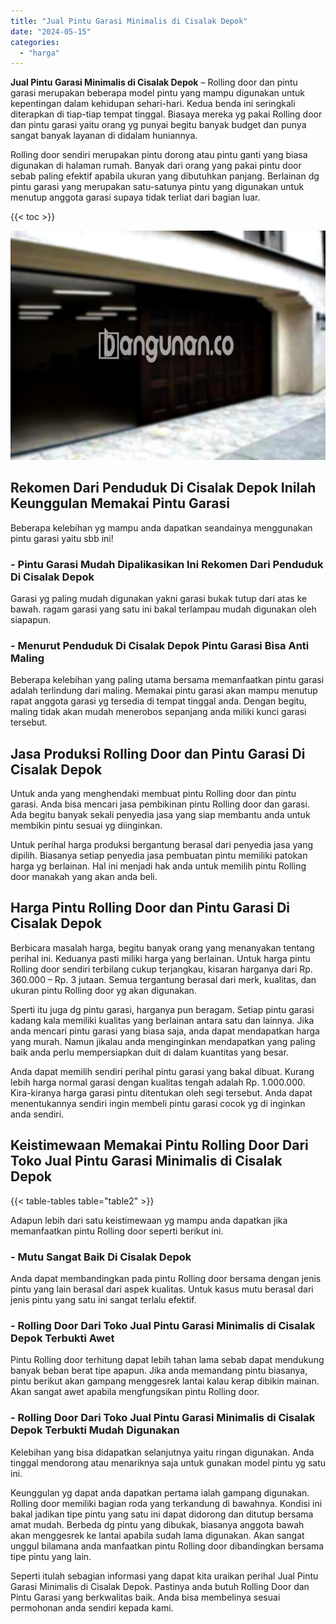 ```yaml
---
title: "Jual Pintu Garasi Minimalis di Cisalak Depok"
date: "2024-05-15"
categories: 
  - "harga"
---
```


**Jual Pintu Garasi Minimalis di Cisalak Depok** – Rolling door dan pintu garasi merupakan beberapa model pintu yang mampu digunakan untuk kepentingan dalam kehidupan sehari-hari. Kedua benda ini seringkali diterapkan di tiap-tiap tempat tinggal. Biasaya mereka yg pakai Rolling door dan pintu garasi yaitu orang yg punyai begitu banyak budget dan punya sangat banyak layanan di didalam huniannya.

Rolling door sendiri merupakan pintu dorong atau pintu ganti yang biasa digunakan di halaman rumah. Banyak dari orang yang pakai pintu door sebab paling efektif apabila ukuran yang dibutuhkan panjang. Berlainan dg pintu garasi yang merupakan satu-satunya pintu yang digunakan untuk menutup anggota garasi supaya tidak terliat dari bagian luar.

{{< toc >}}

![Jual Pintu Garasi Minimalis di Cisalak Depok](/images/pintu-garasi-26.png)

## Rekomen Dari Penduduk Di Cisalak Depok Inilah Keunggulan Memakai Pintu Garasi

Beberapa kelebihan yg mampu anda dapatkan seandainya menggunakan pintu garasi yaitu sbb ini!

### \- Pintu Garasi Mudah Dipalikasikan Ini Rekomen Dari Penduduk Di Cisalak Depok

Garasi yg paling mudah digunakan yakni garasi bukak tutup dari atas ke bawah. ragam garasi yang satu ini bakal terlampau mudah digunakan oleh siapapun.

### \- Menurut Penduduk Di Cisalak Depok Pintu Garasi Bisa Anti Maling

Beberapa kelebihan yang paling utama bersama memanfaatkan pintu garasi adalah terlindung dari maling. Memakai pintu garasi akan mampu menutup rapat anggota garasi yg tersedia di tempat tinggal anda. Dengan begitu, maling tidak akan mudah menerobos sepanjang anda miliki kunci garasi tersebut.

## Jasa Produksi Rolling Door dan Pintu Garasi Di Cisalak Depok

Untuk anda yang menghendaki membuat pintu Rolling door dan pintu garasi. Anda bisa mencari jasa pembikinan pintu Rolling door dan garasi. Ada begitu banyak sekali penyedia jasa yang siap membantu anda untuk membikin pintu sesuai yg diinginkan.

Untuk perihal harga produksi bergantung berasal dari penyedia jasa yang dipilih. Biasanya setiap penyedia jasa pembuatan pintu memiliki patokan harga yg berlainan. Hal ini menjadi hak anda untuk memilih pintu Rolling door manakah yang akan anda beli.

## Harga Pintu Rolling Door dan Pintu Garasi Di Cisalak Depok

Berbicara masalah harga, begitu banyak orang yang menanyakan tentang perihal ini. Keduanya pasti miliki harga yang berlainan. Untuk harga pintu Rolling door sendiri terbilang cukup terjangkau, kisaran harganya dari Rp. 360.000 – Rp. 3 jutaan. Semua tergantung berasal dari merk, kualitas, dan ukuran pintu Rolling door yg akan digunakan.

Sperti itu juga dg pintu garasi, harganya pun beragam. Setiap pintu garasi kadang kala memiliki kualitas yang berlainan antara satu dan lainnya. Jika anda mencari pintu garasi yang biasa saja, anda dapat mendapatkan harga yang murah. Namun jikalau anda menginginkan mendapatkan yang paling baik anda perlu mempersiapkan duit di dalam kuantitas yang besar.

Anda dapat memilih sendiri perihal pintu garasi yang bakal dibuat. Kurang lebih harga normal garasi dengan kualitas tengah adalah Rp. 1.000.000. Kira-kiranya harga garasi pintu ditentukan oleh segi tersebut. Anda dapat menentukannya sendiri ingin membeli pintu garasi cocok yg di inginkan anda sendiri.

## Keistimewaan Memakai Pintu Rolling Door Dari Toko Jual Pintu Garasi Minimalis di Cisalak Depok

{{< table-tables table="table2" >}}

Adapun lebih dari satu keistimewaan yg mampu anda dapatkan jika memanfaatkan pintu Rolling door seperti berikut ini.

### \- Mutu Sangat Baik Di Cisalak Depok

Anda dapat membandingkan pada pintu Rolling door bersama dengan jenis pintu yang lain berasal dari aspek kualitas. Untuk kasus mutu berasal dari jenis pintu yang satu ini sangat terlalu efektif.

### \- Rolling Door Dari Toko Jual Pintu Garasi Minimalis di Cisalak Depok Terbukti Awet

Pintu Rolling door terhitung dapat lebih tahan lama sebab dapat mendukung banyak beban berat tipe apapun. Jika anda memandang pintu biasanya, pintu berikut akan gampang menggesrek lantai kalau kerap dibikin mainan. Akan sangat awet apabila mengfungsikan pintu Rolling door.

### \- Rolling Door Dari Toko Jual Pintu Garasi Minimalis di Cisalak Depok Terbukti Mudah Digunakan

Kelebihan yang bisa didapatkan selanjutnya yaitu ringan digunakan. Anda tinggal mendorong atau menariknya saja untuk gunakan model pintu yg satu ini.

Keunggulan yg dapat anda dapatkan pertama ialah gampang digunakan. Rolling door memiliki bagian roda yang terkandung di bawahnya. Kondisi ini bakal jadikan tipe pintu yang satu ini dapat didorong dan ditutup bersama amat mudah. Berbeda dg pintu yang dibukak, biasanya anggota bawah akan menggesrek ke lantai apabila sudah lama digunakan. Akan sangat unggul bilamana anda manfaatkan pintu Rolling door dibandingkan bersama tipe pintu yang lain.

Seperti itulah sebagian informasi yang dapat kita uraikan perihal Jual Pintu Garasi Minimalis di Cisalak Depok. Pastinya anda butuh Rolling Door dan Pintu Garasi yang berkwalitas baik. Anda bisa membelinya sesuai permohonan anda sendiri kepada kami.
